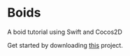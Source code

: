 # Boids
A boid tutorial using Swift and Cocos2D

Get started by downloading [this](https://github.com/JorrieB/Boids/archive/tutorial.zip) project.
